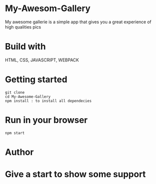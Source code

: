 # My-Awesom-Gallery

My awesome gallerie is a simple app that gives you a great experience of high qualities pics

# Build with

HTML, CSS, JAVASCRIPT, WEBPACK

# Getting started
```
git clone 
cd My-Awesome-Gallery
npm install : to install all dependecies
```

# Run in your browser
```
npm start
```

# Author

# Give a start to show some support